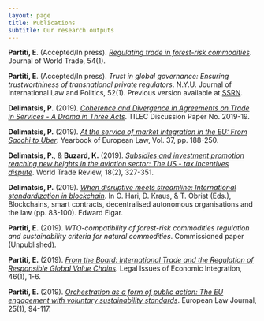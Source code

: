 ```yaml
---
layout: page
title: Publications
subtitle: Our research outputs
---
```


**Partiti, E**. (Accepted/In press). _[Regulating trade in forest-risk commodities](https://papers.ssrn.com/abstract=3406718)_. Journal of World Trade, 54(1).

**Partiti, E**. (Accepted/In press). _Trust in global governance: Ensuring trustworthiness of transnational private regulators_. N.Y.U. Journal of International Law and Politics, 52(1). Previous version available at [SSRN](https://papers.ssrn.com/sol3/papers.cfm?abstract_id=3406716).

**Delimatsis, P.** (2019). _[Coherence and Divergence in Agreements on Trade in Services - A Drama in Three Acts](https://ssrn.com/abstract=3444205)_. TILEC Discussion Paper No. 2019-19.

**Delimatsis, P.** (2019). _[At the service of market integration in the EU: From Sacchi to Uber](https://www.law.ox.ac.uk/business-law-blog/blog/2019/02/service-market-liberalization-eu-sacchi-uber)_. Yearbook of European Law, Vol. 37, pp. 188-250.

**Delimatsis, P.**, & **Buzard, K.** (2019). _[Subsidies and investment promotion reaching new heights in the aviation sector: The US - tax incentives dispute](https://www.cambridge.org/core/journals/world-trade-review/article/subsidies-and-investment-promotion-reaching-new-heights-in-the-aviation-sector-the-ustax-incentives-dispute/8889228A6FD053C3499861A17A36313C)_. World Trade Review, 18(2), 327-351.

**Delimatsis, P.** (2019). _[When disruptive meets streamline: International standardization in blockchain](https://www.elgaronline.com/view/edcoll/9781788115124/9781788115124.00010.xml)_. In O. Hari, D. Kraus, & T. Obrist (Eds.), Blockchains, smart contracts, decentralised autonomous organisations and the law (pp. 83-100). Edward Elgar.

**Partiti, E.** (2019). _WTO-compatibility of forest-risk commodities regulation and sustainability criteria for natural commodities_. Commissioned paper (Unpublished).

**Partiti, E.** (2019). _[From the Board: International Trade and the Regulation of Responsible Global Value Chains](https://www.kluwerlawonline.com/abstract.php?area=Journals&id=LEIE2019001)_. Legal Issues of Economic Integration, 46(1), 1-6.

**Partiti, E.** (2019). _[Orchestration as a form of public action: The EU engagement with voluntary sustainability standards](https://onlinelibrary.wiley.com/doi/full/10.1111/eulj.12299)_. European Law Journal, 25(1), 94-117.
